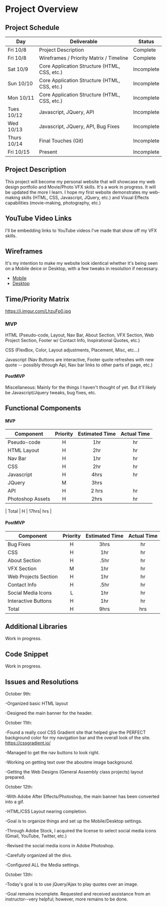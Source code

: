 # Project Overview


## Project Schedule

|  Day | Deliverable | Status
|---|---| ---|
|Fri 10/8| Project Description | Complete
|Fri 10/8| Wireframes / Priority Matrix / Timeline | Complete
|Sat 10/9| Core Application Structure (HTML, CSS, etc.) | Incomplete
|Sun 10/10| Core Application Structure (HTML, CSS, etc.) | Incomplete
|Mon 10/11| Core Application Structure (HTML, CSS, etc.) | Incomplete
|Tues 10/12| Javascript, JQuery, API | Incomplete
|Wed 10/13| Javascript, JQuery, API, Bug Fixes | Incomplete
|Thurs 10/14| Final Touches (Git) | Incomplete
|Fri 10/15| Present | Incomplete


## Project Description

This project will become my personal website that will showcase my web design portfolio and Movie/Photo VFX skills. It's a work in progress. It will be updated the more I learn. I hope my first website demonstrates my web-making skills (HTML, CSS, Javascript, JQuery, etc.) and Visual Effects capabilities (movie-making, photography, etc.)

## YouTube Video Links

I'll be embedding links to YouTube videos I've made that show off my VFX skills.

## Wireframes

It's my intention to make my website look identical whether it's being seen on a Mobile deice or Desktop, with a few tweaks in resolution if necessary. 

- [Mobile](https://i.imgur.com/jdrJgAu.jpg)
- [Desktop](https://i.imgur.com/jdrJgAu.jpg)


## Time/Priority Matrix 

https://i.imgur.com/LhzuFp0.jpg


### MVP

HTML (Pseudo-code, Layout, Nav Bar, About Section, VFX Section, Web Project Section, Footer w/ Contact Info, Inspirational Quotes, etc.)

CSS (FlexBox, Color, Layout adjustments, Placement, Misc, etc...)

Javascript (Nav Buttons are interactive, Footer quote refreshes with new quote -- possibly through Api, Nav bar links to other parts of page, etc.)

#### PostMVP 

Miscellaneous: Mainly for the things I haven't thought of yet. But it'll likely be Javascript/Jquery tweaks, bug fixes, etc.

## Functional Components

#### MVP
| Component | Priority | Estimated Time | Actual Time |
| --- | :---: |  :---: | :---: | 
| Pseudo-code | H | 1hr | hr |
| HTML Layout | H | 2hr | hr |
| Nav Bar | H | 1hr | hr |  
| CSS | H | 2hr | hr |  
| Javascript | H | 4hrs |  hr | 
| JQuery | M | 3hrs | |
| API | H | 2 hrs |  hr |
| Photoshop Assets | H | 2hrs | hr |
 
| Total | H | 17hrs| hrs |

#### PostMVP
| Component | Priority | Estimated Time | Actual Time |
| --- | :---: |  :---: | :---: | 
| Bug Fixes | H | 3hrs |  hr | 
| CSS | H | 1hr | hr | 
| About Section | H | .5hr |  hr |
| VFX Section | M | 1hr | hr |
| Web Projects Section | H | 1hr |  hr | 
| Contact Info | H | .5hr | hr | 
| Social Media Icons | L | 1hr |  hr |
| Interactive Buttons | H | 1hr | hr | 
| Total | H | 9hrs| hrs |

## Additional Libraries

Work in progress.

## Code Snippet

Work in progress.

## Issues and Resolutions

October 9th:

-Organized basic HTML layout

-Designed the main banner for the header.

October 11th:

-Found a really cool CSS Gradient site that helped give the PERFECT
background color for my navigation bar and the overall look of the site.
https://cssgradient.io/

-Managed to get the nav buttons to look right.

-Working on getting text over the aboutme image background.

-Getting the Web Designs (General Assembly class projects)
layout prepared.

October 12th:

-With Adobe After Effects/Photoshop, the main banner has been converted into a gif.

-HTML/CSS Layout nearing completion.

-Goal is to organize things and set up the Mobile/Desktop settings.

-Through Adobe Stock, I acquired the license to select social media icons (Gmail, YouTube, Twitter, etc.)

-Revised the social media icons in Adobe Photoshop.

-Carefully organized all the divs.

-Configured ALL the Media settings.

October 13th:

-Today's goal is to use jQuery/Ajax to play quotes over an image.

-Goal remains incomplete. Requested and received assistance from an instructor--very helpful; however, more remains to be done.
